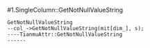 #1.SingleColumn::GetNotNullValueString

```
GetNotNullValueString
--col_->GetNotNullValueString(mit[dim_], s);
----TianmuAttr::GetNotNullValueString
------
```